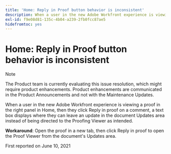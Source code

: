 ```yaml
---
title: 'Home: Reply in Proof button behavior is inconsistent'
description: When a user in the new Adobe Workfront experience is viewing a proof in the right panel in Home, then they click Reply in proof on a comment, a text box displays where they can leave an update in the document Updates area instead of being directed to the Proofing Viewer as intended.
exl-id: f9e08d81-135c-4b04-a239-2fb0fcc87ae5
hidefromtoc: yes
---
```

# Home: Reply in Proof button behavior is inconsistent

>[!NOTE]
>
>The Product team is currently evaluating this issue resolution, which might require product enhancements. Product enhancements are communicated in the Product Announcements and not with the Maintenance Updates.

When a user in the new Adobe Workfront experience is viewing a proof in the right panel in Home, then they click Reply in proof on a comment, a text box displays where they can leave an update in the document Updates area instead of being directed to the Proofing Viewer as intended.

**Workaround**: Open the proof in a new tab, then click Reply in proof to open the Proof Viewer from the document's Updates area.

First reported on June 10, 2021
